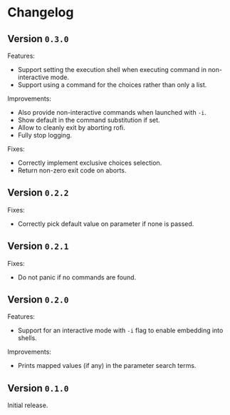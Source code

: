 # Changelog

## Version `0.3.0`

Features:
- Support setting the execution shell when executing command in non-interactive mode.
- Support using a command for the choices rather than only a list.

Improvements:
- Also provide non-interactive commands when launched with `-i`.
- Show default in the command substitution if set.
- Allow to cleanly exit by aborting rofi.
- Fully stop logging.

Fixes:
- Correctly implement exclusive choices selection.
- Return non-zero exit code on aborts.

## Version `0.2.2`

Fixes:
- Correctly pick default value on parameter if none is passed.

## Version `0.2.1`

Fixes:
- Do not panic if no commands are found.

## Version `0.2.0`

Features:
- Support for an interactive mode with `-i` flag to enable embedding into shells.

Improvements:
- Prints mapped values (if any) in the parameter search terms.

## Version `0.1.0`

Initial release.
